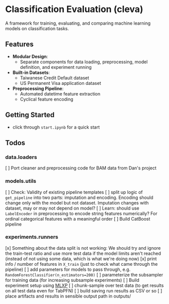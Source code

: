 # Classification Evaluation (cleva)

A framework for training, evaluating, and comparing machine learning models on classification tasks.

## Features

- **Modular Design**: 
  - Separate components for data loading, preprocessing, model definition, and experiment running
- **Built-in Datasets**:
  - Taiwanese Credit Default dataset
  - US Permanent Visa application dataset
- **Preprocessing Pipeline**:
  - Automated datetime feature extraction
  - Cyclical feature encoding

## Getting Started
- click through `start.ipynb` for a quick start

## Todos

### data.loaders
[ ] Port cleaner and preprocessing code for BAM data from Dan's project

### models.utils
[ ] Check: Validity of existing pipeline templates
[ ] split up logic of `get_pipeline` into two parts: imputation and encoding. Encoding should change only with the model but not dataset. Imputation changes with dataset, may or may not depend on model? 
[ ] Learn: should use `LabelEncoder` in preprocessing to encode string features numerically? For ordinal categorical features with a meaningful order
[ ] Build CatBoost pipeline

### experiments.runners
[x] Something about the data split is not working: We should try and ignore the train-test ratio and use more test data if the model limits aren't reached (instead of not using some data, which is what we're doing now)
[x] print info / number of features in `X_train` (just to check what came through the pipeline)
[ ] add parameters for models to pass through, e.g. `RandomForestClassifier(n_estimators=200)`
[ ] parameterize the subsampler for training data (for increasing subsample experiments)
[ ] Build experiment setup using [MLXP](https://github.com/inria-thoth/mlxp)
[ ] chunk-sample over test data (to get results on all test data even for TabPFN)
[ ] build saving run results as CSV or so
[ ] place artifacts and results in sensible output path in outputs/